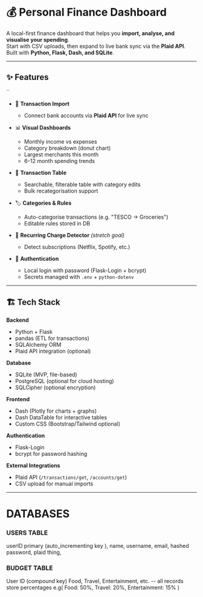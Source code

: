 # 💰 Personal Finance Dashboard

A local-first finance dashboard that helps you **import, analyse, and visualise your spending**.  
Start with CSV uploads, then expand to live bank sync via the **Plaid API**.  
Built with **Python, Flask, Dash, and SQLite**.

---

## ✨ Features
``
- 📂 **Transaction Import**
  - Connect bank accounts via **Plaid API** for live sync

- 📊 **Visual Dashboards**
  - Monthly income vs expenses
  - Category breakdown (donut chart)
  - Largest merchants this month
  - 6–12 month spending trends

- 📑 **Transaction Table**
  - Searchable, filterable table with category edits
  - Bulk recategorisation support

- 🏷 **Categories & Rules**
  - Auto-categorise transactions (e.g. "TESCO → Groceries")
  - Editable rules stored in DB

- 🔄 **Recurring Charge Detector** *(stretch goal)*
  - Detect subscriptions (Netflix, Spotify, etc.)

- 🔐 **Authentication**
  - Local login with password (Flask-Login + bcrypt)
  - Secrets managed with `.env` + `python-dotenv`

---

## 🏗 Tech Stack

**Backend**
- Python + Flask
- pandas (ETL for transactions)
- SQLAlchemy ORM
- Plaid API integration (optional)

**Database**
- SQLite (MVP, file-based)
- PostgreSQL (optional for cloud hosting)
- SQLCipher (optional encryption)

**Frontend**
- Dash (Plotly for charts + graphs)
- Dash DataTable for interactive tables
- Custom CSS (Bootstrap/Tailwind optional)

**Authentication**
- Flask-Login
- bcrypt for password hashing

**External Integrations**
- Plaid API (`/transactions/get`, `/accounts/get`)
- CSV upload for manual imports

---

# DATABASES

### USERS TABLE
userID primary (auto_incrementing key ), name, username, email, hashed password, plaid thing,
### BUDGET TABLE
User ID (compound key) Food, Travel, Entertainment, etc. -- all records store percentages e.g( Food:
50%, Travel:  20%, Entertainment: 15% )